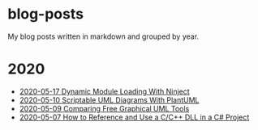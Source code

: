 # blog-posts
My blog posts written in markdown and grouped by year.

# 2020
* [2020-05-17 Dynamic Module Loading With Ninject](2020/2020-05-17_Dynamic%20Module%20Loading%20With%20Ninject/Post.md)
* [2020-05-10 Scriptable UML Diagrams With PlantUML](2020/2020-05-10_Scriptable%20UML%20Diagrams%20With%20PlantUML/Post.md)
* [2020-05-09 Comparing Free Graphical UML Tools](2020/2020-05-09_Comparing%20Free%20Graphical%20UML%20Tools/Post.md)
* [2020-05-07 How to Reference and Use a C/C++ DLL in a C# Project](2020/2020-05-07_How%20to%20Reference%20and%20Use%20a%20C%2B%2B%20DLL%20in%20a%20C%23%20Project/Post.md)
